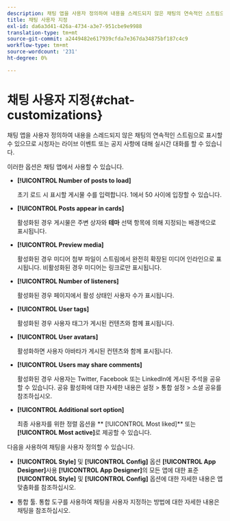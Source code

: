 ```yaml
---
description: 채팅 앱을 사용자 정의하여 내용을 스레드되지 않은 채팅의 연속적인 스트림으로 표시할 수 있으므로 시청자는 라이브 이벤트 또는 공지 사항에 대해 실시간 대화를 할 수 있습니다.
title: 채팅 사용자 지정
exl-id: da6a3d41-426a-4734-a3e7-951cbe9e9988
translation-type: tm+mt
source-git-commit: a2449482e617939cfda7e367da34875bf187c4c9
workflow-type: tm+mt
source-wordcount: '231'
ht-degree: 0%

---
```


# 채팅 사용자 지정{#chat-customizations}

채팅 앱을 사용자 정의하여 내용을 스레드되지 않은 채팅의 연속적인 스트림으로 표시할 수 있으므로 시청자는 라이브 이벤트 또는 공지 사항에 대해 실시간 대화를 할 수 있습니다.



이러한 옵션은 채팅 앱에서 사용할 수 있습니다.

* **[!UICONTROL Number of posts to load]**

   초기 로드 시 표시할 게시물 수를 입력합니다. 1에서 50 사이에 입장할 수 있습니다.

* **[!UICONTROL Posts appear in cards]**

   활성화된 경우 게시물은 주변 상자와 **테마** 선택 항목에 의해 지정되는 배경색으로 표시됩니다.

* **[!UICONTROL Preview media]**

   활성화된 경우 미디어 첨부 파일이 스트림에서 완전히 확장된 미디어 인라인으로 표시됩니다. 비활성화된 경우 미디어는 링크로만 표시됩니다.

* **[!UICONTROL Number of listeners]**

   활성화된 경우 페이지에서 활성 상태인 사용자 수가 표시됩니다.

* **[!UICONTROL User tags]**

   활성화된 경우 사용자 태그가 게시된 컨텐츠와 함께 표시됩니다.

* **[!UICONTROL User avatars]**

   활성화하면 사용자 아바타가 게시된 컨텐츠와 함께 표시됩니다.

* **[!UICONTROL Users may share comments]**

   활성화된 경우 사용자는 Twitter, Facebook 또는 LinkedIn에 게시된 주석을 공유할 수 있습니다. 공유 활성화에 대한 자세한 내용은 설정 > 통합 설정 > 소셜 공유를 참조하십시오.

* **[!UICONTROL Additional sort option]**

   최종 사용자를 위한 정렬 옵션을 ** [!UICONTROL Most liked]** 또는 **[!UICONTROL Most active]**&#x200B;로 제공할 수 있습니다.

다음을 사용하여 채팅을 사용자 정의할 수 있습니다.

* **[!UICONTROL Style]** 및  **[!UICONTROL Config]** 옵션  **[!UICONTROL App Designer]**&#x200B;사용 **[!UICONTROL App Designer]**&#x200B;의 모든 앱에 대한 표준 **[!UICONTROL Style]** 및 **[!UICONTROL Config]** 옵션에 대한 자세한 내용은 앱 맞춤화를 참조하십시오.

* 통합 툴. 통합 도구를 사용하여 채팅을 사용자 지정하는 방법에 대한 자세한 내용은 채팅을 참조하십시오.
